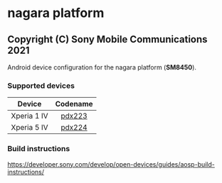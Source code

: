 nagara platform
============
Copyright (C) Sony Mobile Communications 2021
---------------------------------------------

Android device configuration for the nagara platform (**SM8450**).

### Supported devices

| Device | Codename |
|-|:-:|
| Xperia 1 IV | [pdx223](https://github.com/sonyxperiadev/device-sony-pdx223) |
| Xperia 5 IV | [pdx224](https://github.com/sonyxperiadev/device-sony-pdx224) |

### Build instructions

https://developer.sony.com/develop/open-devices/guides/aosp-build-instructions/
